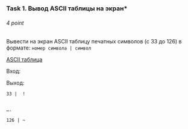### Task 1. Вывод ASCII таблицы на экран*
###### 4 point

Вывести на экран ASCII таблицу печатных символов (с 33 до 126) в формате:
`номер символа | символ`

[ASCII таблица](https://snipp.ru/handbk/table-ascii)

Вход: 

Выход:
```
33 |  !


….

126 | ~ 
